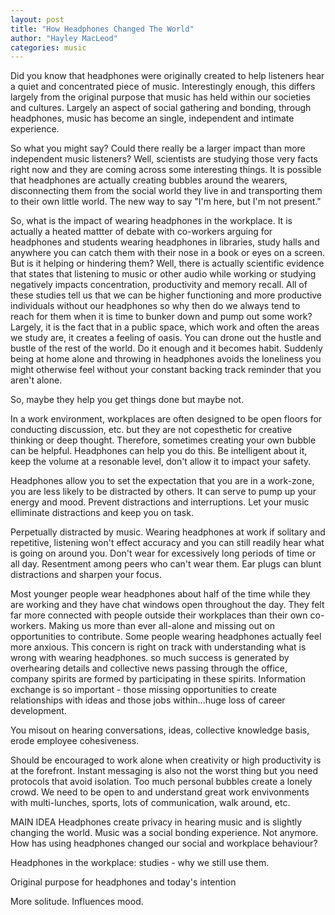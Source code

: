 ```yaml
---
layout: post
title: "How Headphones Changed The World"
author: "Hayley MacLeod"
categories: music
---
```

Did you know that headphones were originally created to help listeners hear a quiet and concentrated piece of music. Interestingly enough, this differs largely from the original purpose that music has held within our societies and cultures. Largely an aspect of social gathering and bonding, through headphones, music has become an single, independent and intimate experience.

So what you might say? Could there really be a larger impact than more independent music listeners? Well, scientists are studying those very facts right now and they are coming across some interesting things. It is possible that headphones are actually creating bubbles around the wearers, disconnecting them from the social world they live in and transporting them to their own little world. The new way to say "I'm here, but I'm not present."

So, what is the impact of wearing headphones in the workplace. It is actually a heated mattter of debate with co-workers arguing for headphones and students wearing headphones in libraries, study halls and anywhere you can catch them with their nose in a book or eyes on a screen. But is it helping or hindering them? Well, there is actually scientific evidence that states that listening to music or other audio while working or studying negatively impacts concentration, productivity and memory recall. All of these studies tell us that we can be higher functioning and more productive individuals without our headphones so why then do we always tend to reach for them when it is time to bunker down and pump out some work? Largely, it is the fact that in a public space, which work and often the areas we study are, it creates a feeling of oasis. You can drone out the hustle and bustle of the rest of the world. Do it enough and it becomes habit. Suddenly being at home alone and throwing in headphones avoids the loneliness you might otherwise feel without your constant backing track reminder that you aren't alone.

So, maybe they help you get things done but maybe not.

In a work environment, workplaces are often designed to be open floors for conducting discussion, etc. but they are not copesthetic for creative thinking or deep thought. Therefore, sometimes creating your own bubble can be helpful. Headphones can help you do this. Be intelligent about it, keep the volume at a resonable level, don't allow it to impact your safety.

Headphones allow you to set the expectation that you are in a work-zone, you are less likely to be distracted by others. It can serve to pump up your energy and mood. Prevent distractions and interruptions. Let your music elliminate distractions and keep you on task.

Perpetually distracted by music. Wearing headphones at work if solitary and repetitive, listening won't effect accuracy and you can still readily hear what is going on around you. Don't wear for excessively long periods of time or all day. Resentment among peers who can't wear them.  Ear plugs can blunt distractions and sharpen your focus.

Most younger people wear headphones about half of the time while they are working and they have chat windows open throughout the day. They felt far more connected with people outside their workplaces than their own co-workers. Making us more than ever all-alone and missing out on opportunities to contribute. Some people wearing headphones actually feel more anxious. This concern is right on track with understanding what is wrong with wearing headphones. so much success is generated by overhearing details and collective news passing through the office, company spirits are formed by participating in these spirits. Information exchange is so important - those missing opportunities to create relationships with ideas and those jobs within...huge loss of career development.

You misout on hearing conversations, ideas, collective knowledge basis, erode employee cohesiveness.

Should be encouraged to work alone when creativity or high productivity is at the forefront. Instant messaging is also not the worst thing but you need protocols that avoid isolation. Too much personal bubbles create a lonely crowd. We need to be open to and understand great work envivonments with multi-lunches, sports, lots of communication, walk around, etc. 

MAIN IDEA
Headphones create privacy in hearing music and is slightly changing the world. Music was a social bonding experience. Not anymore. How has using headphones changed our social and workplace behaviour?

Headphones in the workplace: studies - why we still use them.

Original purpose for headphones and today's intention

More solitude. Influences mood.
